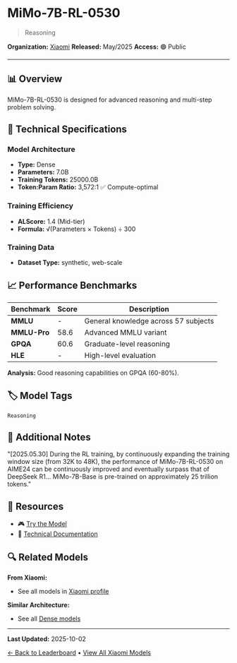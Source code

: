 # MiMo-7B-RL-0530

> Reasoning

**Organization:** [Xiaomi](../../labs/xiaomi.md)
**Released:** May/2025
**Access:** 🟢 Public

---

## 📊 Overview

MiMo-7B-RL-0530 is designed for advanced reasoning and multi-step problem solving.

## 🔧 Technical Specifications

### Model Architecture
- **Type:** Dense
- **Parameters:** 7.0B
- **Training Tokens:** 25000.0B
- **Token:Param Ratio:** 3,572:1 ✅ Compute-optimal

### Training Efficiency
- **ALScore:** 1.4 (Mid-tier)
- **Formula:** √(Parameters × Tokens) ÷ 300

### Training Data
- **Dataset Type:** synthetic, web-scale

## 📈 Performance Benchmarks

| Benchmark | Score | Description |
|-----------|-------|-------------|
| **MMLU** | - | General knowledge across 57 subjects |
| **MMLU-Pro** | 58.6 | Advanced MMLU variant |
| **GPQA** | 60.6 | Graduate-level reasoning |
| **HLE** | - | High-level evaluation |

**Analysis:** Good reasoning capabilities on GPQA (60-80%).

## 🏷️ Model Tags

`Reasoning`

## 📝 Additional Notes

"[2025.05.30] During the RL training, by continuously expanding the training window size (from 32K to 48K), the performance of MiMo-7B-RL-0530 on AIME24 can be continuously improved and eventually surpass that of DeepSeek R1... MiMo-7B-Base is pre-trained on approximately 25 trillion tokens."

## 🔗 Resources

- 🎮 [Try the Model](https://huggingface.co/XiaomiMiMo/MiMo-7B-RL-0530)
- 📄 [Technical Documentation](https://arxiv.org/abs/2505.07608)

## 🔍 Related Models

**From Xiaomi:**
- See all models in [Xiaomi profile](../../labs/xiaomi.md)

**Similar Architecture:**
- See all [Dense models](../../architectures/dense.md)

---

**Last Updated:** 2025-10-02

[← Back to Leaderboard](../../README.md) • [View All Xiaomi Models](../../labs/xiaomi.md)
